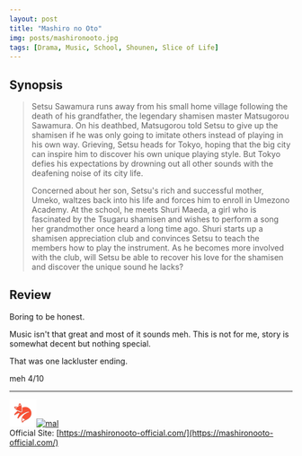 ```yaml
---
layout: post
title: "Mashiro no Oto"
img: posts/mashironooto.jpg 
tags: [Drama, Music, School, Shounen, Slice of Life]
---
```


## Synopsis
>Setsu Sawamura runs away from his small home village following the death of his grandfather, the legendary shamisen master Matsugorou Sawamura. On his deathbed, Matsugorou told Setsu to give up the shamisen if he was only going to imitate others instead of playing in his own way. Grieving, Setsu heads for Tokyo, hoping that the big city can inspire him to discover his own unique playing style. But Tokyo defies his expectations by drowning out all other sounds with the deafening noise of its city life.
>
>Concerned about her son, Setsu's rich and successful mother, Umeko, waltzes back into his life and forces him to enroll in Umezono Academy. At the school, he meets Shuri Maeda, a girl who is fascinated by the Tsugaru shamisen and wishes to perform a song her grandmother once heard a long time ago. Shuri starts up a shamisen appreciation club and convinces Setsu to teach the members how to play the instrument. As he becomes more involved with the club, will Setsu be able to recover his love for the shamisen and discover the unique sound he lacks?

## Review
Boring to be honest.

Music isn't that great and most of it sounds meh. This is not for me, story is somewhat decent but nothing special.

That was one lackluster ending.
   
meh 4/10

---

[![kitsu](..\assets\img\kitsu.png)](https://kitsu.io/anime/mashiro-no-oto)[![mal](..\assets\img\mal.ico)](https://myanimelist.net/anime/42590/Mashiro_no_Oto)  
Official Site: [https://mashironooto-official.com/](https://mashironooto-official.com/)  